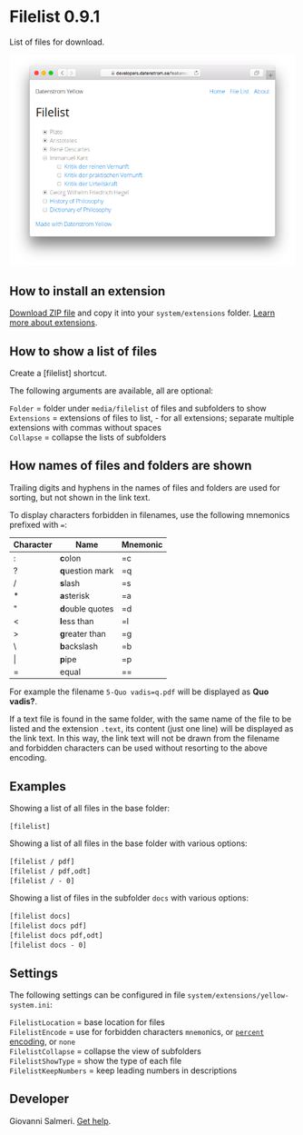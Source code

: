 # Filelist 0.9.1

List of files for download.

<p align="center"><img src="SCREENSHOT.png" alt="Screenshot"></p>

## How to install an extension

[Download ZIP file](https://github.com/GiovanniSalmeri/yellow-filelist/archive/refs/heads/main.zip) and copy it into your `system/extensions` folder. [Learn more about extensions](https://github.com/annaesvensson/yellow-update).

## How to show a list of files

Create a [filelist] shortcut.

The following arguments are available, all are optional:

`Folder` = folder under `media/filelist` of files and subfolders to show  
`Extensions` = extensions of files to list, - for all extensions; separate multiple extensions with commas without spaces  
`Collapse` = collapse the lists of subfolders  

## How names of files and folders are shown

Trailing digits and hyphens in the names of files and folders are used for sorting, but not shown in the link text.

To display characters forbidden in filenames, use the following mnemonics prefixed with `=`:

| Character | Name | Mnemonic |
|---|---|---|
| : | **c**olon | =c |
| ? | **q**uestion mark | =q |
| / | **s**lash | =s |
| * | **a**sterisk | =a |
| " | **d**ouble quotes | =d |
| < | **l**ess than | =l |
| > | **g**reater than | =g |
| \\ | **b**ackslash | =b |
| \| | **p**ipe | =p |
| = | equal | == |

For example the filename `5-Quo vadis=q.pdf` will be displayed as **Quo vadis?**.

If a text file is found in the same folder, with the same name of the file to be listed and the extension `.text`, its content (just one line) will be displayed as the link text. In this way, the link text will not be drawn from the filename and forbidden characters can be used without resorting to the above encoding.

## Examples

Showing a list of all files in the base folder:

`[filelist]`

Showing a list of all files in the base folder with various options:

`[filelist / pdf]`   
`[filelist / pdf,odt]`   
`[filelist / - 0]`   

Showing a list of files in the subfolder `docs` with various options:

`[filelist docs]`   
`[filelist docs pdf]`   
`[filelist docs pdf,odt]`   
`[filelist docs - 0]`   

## Settings

The following settings can be configured in file `system/extensions/yellow-system.ini`:

`FilelistLocation` = base location for files   
`FilelistEncode` = use for forbidden characters `mnemo`nics, or [`percent` encoding](https://en.wikipedia.org/wiki/Percent-encoding), or `none`   
`FilelistCollapse` = collapse the view of subfolders   
`FilelistShowType` = show the type of each file   
`FilelistKeepNumbers` = keep leading numbers in descriptions   

## Developer

Giovanni Salmeri. [Get help](https://datenstrom.se/yellow/help/).
